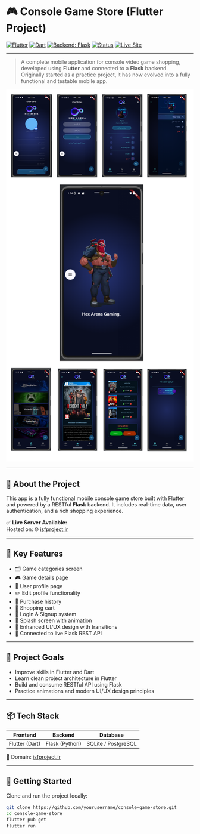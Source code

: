 # 🎮 Console Game Store (Flutter Project)

[![Flutter](https://img.shields.io/badge/flutter-%2302569B.svg?style=for-the-badge&logo=flutter&logoColor=white)](https://flutter.dev/)
[![Dart](https://img.shields.io/badge/dart-%230175C2.svg?style=for-the-badge&logo=dart&logoColor=white)](https://dart.dev/)
[![Backend: Flask](https://img.shields.io/badge/backend-flask-black?style=for-the-badge&logo=flask&logoColor=white)](https://flask.palletsprojects.com/)
[![Status](https://img.shields.io/badge/status-active-brightgreen?style=for-the-badge)]()
[![Live Site](https://img.shields.io/badge/Live%20Demo-isfproject.ir-blue?style=for-the-badge)](http://isfproject.ir)

---

> A complete mobile application for console video game shopping, developed using **Flutter** and connected to a **Flask** backend.  
> Originally started as a practice project, it has now evolved into a fully functional and testable mobile app.

![Console Game Store Banner](readme-flutter.png)

---

## 📱 About the Project

This app is a fully functional mobile console game store built with Flutter and powered by a RESTful **Flask** backend. It includes real-time data, user authentication, and a rich shopping experience.

✅ **Live Server Available:**  
Hosted on: 🌐 [isfproject.ir](http://isfproject.ir)

---

## 🧩 Key Features

- 🗂 Game categories screen  
- 🎮 Game details page  
- 👤 User profile page  
- ✏️ Edit profile functionality  
- 🧾 Purchase history  
- 🛒 Shopping cart  
- 🔐 Login & Signup system  
- 💫 Splash screen with animation  
- 🎨 Enhanced UI/UX design with transitions  
- 🔗 Connected to live Flask REST API

---

## 🎯 Project Goals

- Improve skills in Flutter and Dart  
- Learn clean project architecture in Flutter  
- Build and consume RESTful API using Flask  
- Practice animations and modern UI/UX design principles

---

## 📦 Tech Stack

| Frontend      | Backend       | Database         |
|---------------|---------------|------------------|
| Flutter (Dart) | Flask (Python) | SQLite / PostgreSQL |

🔗 Domain: [isfproject.ir](http://isfproject.ir)

---

## 🚀 Getting Started

Clone and run the project locally:

```bash
git clone https://github.com/yourusername/console-game-store.git
cd console-game-store
flutter pub get
flutter run

